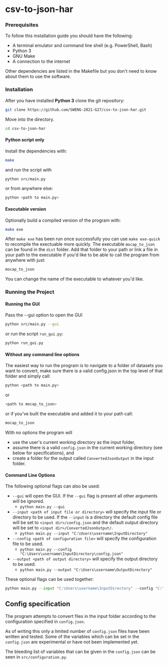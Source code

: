 # csv-to-json-har

### Prerequisites
To follow this installation guide you should have the following:
- A terminal emulator and command line shell (e.g. PowerShell, Bash)
- Python 3
- GNU Make
- A connection to the internet

Other dependencies are listed in the Makefile but you don't need to know about them to use the software.

### Installation

After you have installed **Python 3**
clone the git repository:
```bash
git clone https://github.com/SWENG-2021-G27/csv-to-json-har.git
```

Move into the directory.
```bash
cd csv-to-json-har
```
#### Python script only

Install the dependencies with:
```bash
make
```
and run the script with
```bash
python src/main.py
```
or from anywhere else:
```bash
python <path to main.py>
```

#### Executable version
Optionally build a compiled version of the program with:
```bash
make exe
```

After `make exe` has been run once successfully you can use `make exe-quick` to recompile the exectuable more quickly. The executable `mocap_to_json` can be found in the `dist` folder. Add that folder to your path or link a file in your path to the executable if you'd like to be able to call the program from anywhere with just:
```bash
mocap_to_json
```

You can change the name of the executable to whatever you'd like.

### Running the Project

#### Running the GUI
Pass the --gui option to open the GUI
```bash
python src/main.py --gui
```
or run the script `run_gui.py`:
```bash
python run_gui.py
```

#### Without any command line options
The easiest way to run the program is to navigate to a folder of datasets you want to convert, make  sure
there is a valid config.json in the top level of that folder and simply call:
```bash
python <path to main.py>
```
or
```bash
<path to mocap_to_json>
```

or if you've built the executable and added it to your path call:

```bash
mocap_to_json
```

With no options the program will
- use the user's current working directory as the input folder,
- assume there is a valid `config.json` in the current working directory (see below for specifications), and
- create a folder for the output
called `ConvertedJsonOutput` in the input folder.

#### Command Line Options
The following optional flags can also be used:
- `--gui` will open the GUI. If the `--gui` flag is present all other arguments will be ignored.
  - `python main.py --gui`  
- `--input <path of input file or directory>` will specify the input file or directory to be used. If the `--input` is a directory the default config file will be set to `<input dir>/config.json` and the default output directory will be set to `<input dir>/ConvertedJsonOutput/`.
  - `python main.py --input "C:\Users\username\InputDirectory"`
- `--config <path of configuration file>` will specify the configuration file to be used. 
  - `python main.py --config "C:\Users\username\InputDirectory\config.json"`
- `--output <path of output directory>` will specify the output directory to be used.
  - `python main.py --output "C:\Users\username\OutputDirectory"`
  
These optional flags can be used together:  
```python
python main.py --input "C:\Users\username\InputDirectory" --config "C:\Users\username\InputDirectory\config.json" --output "C:\Users\username\OutputDirectory"
```


## Config specification

The program attempts to convert files in the input folder according to
the configuration specified in `config.json`.

As of writing this only a limited number of `config.json` files have
been written and tested. Some of the variables which can be set in 
the `config.json` are experimental or have not been implemented yet.

The bleeding list of variables that can be given in the `config.json` can be seen in `src/configuration.py`.
